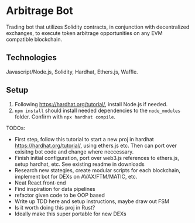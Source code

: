 # Arbitrage Bot
Trading bot that utilizes Solidity contracts, in conjunction with decentralized exchanges, to execute token arbitrage opportunities on any EVM compatible blockchain. 

## Technologies
Javascript/Node.js, Solidity, Hardhat, Ethers.js, Waffle. 

## Setup
1. Following https://hardhat.org/tutorial/, install Node.js if needed.
2. ```npm install``` should install needed dependencies to the ```node_modules``` folder. Confirm with ```npx hardhat compile```.
 
 TODOs:
 - First step, follow this tutorial to start a new proj in hardhat https://hardhat.org/tutorial/, using ethers.js etc. Then can port over exisitng bot code and change where neccessary.  
 - Finish initial configuration, port over web3.js references to ethers.js, setup hardhat, etc. See existing readme in downloads
 - Research new stategies, create modular scripts for each blockchain, implement bot for DEXs on AVAX/FTM/MATIC, etc. 
 - Neat React front-end
 - Find inspiration for data pipelines
 - refactor given code to be OOP based
 - Write up TDD here and setup instructions, maybe draw out FSM
 - Is it worth doing this proj in Rust?  
 - Ideally make this super portable for new DEXs
